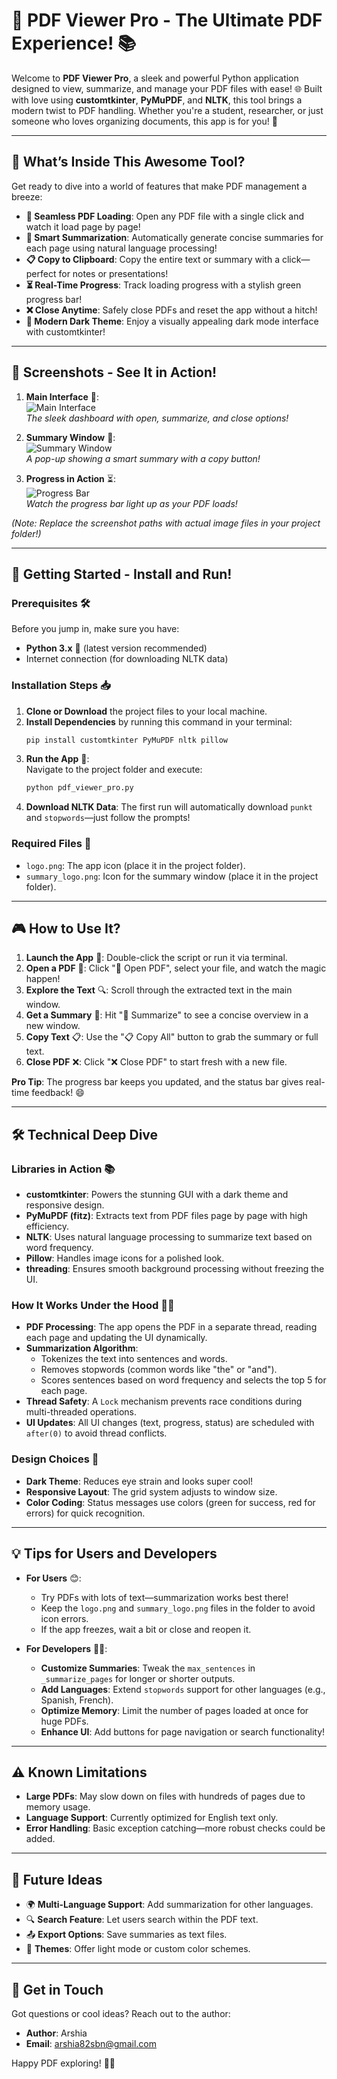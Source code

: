 # 🎉 PDF Viewer Pro - The Ultimate PDF Experience! 📚

Welcome to **PDF Viewer Pro**, a sleek and powerful Python application designed to view, summarize, and manage your PDF files with ease! 🌐 Built with love using **customtkinter**, **PyMuPDF**, and **NLTK**, this tool brings a modern twist to PDF handling. Whether you're a student, researcher, or just someone who loves organizing documents, this app is for you! 🚀

---

## 🌟 What’s Inside This Awesome Tool?

Get ready to dive into a world of features that make PDF management a breeze:  

- **📄 Seamless PDF Loading**: Open any PDF file with a single click and watch it load page by page!  
- **🧠 Smart Summarization**: Automatically generate concise summaries for each page using natural language processing!  
- **📋 Copy to Clipboard**: Copy the entire text or summary with a click—perfect for notes or presentations!  
- **⏳ Real-Time Progress**: Track loading progress with a stylish green progress bar!  
- **❌ Close Anytime**: Safely close PDFs and reset the app without a hitch!  
- **🎨 Modern Dark Theme**: Enjoy a visually appealing dark mode interface with customtkinter!  

---

## 📸 Screenshots - See It in Action!

1. **Main Interface** 🎨:  
   ![Main Interface](screenshots/menu.png)  
   *The sleek dashboard with open, summarize, and close options!*  

2. **Summary Window** 🧠:  
   ![Summary Window](screenshots/summary.png)  
   *A pop-up showing a smart summary with a copy button!*  

3. **Progress in Action** ⏳:  
   ![Progress Bar](screenshots/demo.gif)  
   *Watch the progress bar light up as your PDF loads!*  

*(Note: Replace the screenshot paths with actual image files in your project folder!)*  

---

## 🚀 Getting Started - Install and Run!

### Prerequisites 🛠️
Before you jump in, make sure you have:  
- **Python 3.x** 🐍 (latest version recommended)  
- Internet connection (for downloading NLTK data)  

### Installation Steps 📥
1. **Clone or Download** the project files to your local machine.  
2. **Install Dependencies** by running this command in your terminal:  
   ```bash
   pip install customtkinter PyMuPDF nltk pillow
   ```
3. **Run the App** 🎉:  
   Navigate to the project folder and execute:  
   ```bash
   python pdf_viewer_pro.py
   ```
4. **Download NLTK Data**: The first run will automatically download `punkt` and `stopwords`—just follow the prompts!  

### Required Files 📂
- `logo.png`: The app icon (place it in the project folder).  
- `summary_logo.png`: Icon for the summary window (place it in the project folder).  

---

## 🎮 How to Use It?

1. **Launch the App** 🚀: Double-click the script or run it via terminal.  
2. **Open a PDF** 📄: Click "📄 Open PDF", select your file, and watch the magic happen!  
3. **Explore the Text** 🔍: Scroll through the extracted text in the main window.  
4. **Get a Summary** 🧠: Hit "🧠 Summarize" to see a concise overview in a new window.  
5. **Copy Text** 📋: Use the "📋 Copy All" button to grab the summary or full text.  
6. **Close PDF** ❌: Click "❌ Close PDF" to start fresh with a new file.  

**Pro Tip**: The progress bar keeps you updated, and the status bar gives real-time feedback! 😄  

---

## 🛠️ Technical Deep Dive

### Libraries in Action 📚
- **customtkinter**: Powers the stunning GUI with a dark theme and responsive design.  
- **PyMuPDF (fitz)**: Extracts text from PDF files page by page with high efficiency.  
- **NLTK**: Uses natural language processing to summarize text based on word frequency.  
- **Pillow**: Handles image icons for a polished look.  
- **threading**: Ensures smooth background processing without freezing the UI.  

### How It Works Under the Hood 🧑‍💻
- **PDF Processing**: The app opens the PDF in a separate thread, reading each page and updating the UI dynamically.  
- **Summarization Algorithm**:  
  - Tokenizes the text into sentences and words.  
  - Removes stopwords (common words like "the" or "and").  
  - Scores sentences based on word frequency and selects the top 5 for each page.  
- **Thread Safety**: A `Lock` mechanism prevents race conditions during multi-threaded operations.  
- **UI Updates**: All UI changes (text, progress, status) are scheduled with `after(0)` to avoid thread conflicts.  

### Design Choices 🎨
- **Dark Theme**: Reduces eye strain and looks super cool!  
- **Responsive Layout**: The grid system adjusts to window size.  
- **Color Coding**: Status messages use colors (green for success, red for errors) for quick recognition.  

---

## 💡 Tips for Users and Developers

- **For Users** 😊:  
  - Try PDFs with lots of text—summarization works best there!  
  - Keep the `logo.png` and `summary_logo.png` files in the folder to avoid icon errors.  
  - If the app freezes, wait a bit or close and reopen it.  

- **For Developers** 👨‍💻:  
  - **Customize Summaries**: Tweak the `max_sentences` in `_summarize_pages` for longer or shorter outputs.  
  - **Add Languages**: Extend `stopwords` support for other languages (e.g., Spanish, French).  
  - **Optimize Memory**: Limit the number of pages loaded at once for huge PDFs.  
  - **Enhance UI**: Add buttons for page navigation or search functionality!  

---

## ⚠️ Known Limitations
- **Large PDFs**: May slow down on files with hundreds of pages due to memory usage.  
- **Language Support**: Currently optimized for English text only.  
- **Error Handling**: Basic exception catching—more robust checks could be added.  

---

## 🎁 Future Ideas
- 🌍 **Multi-Language Support**: Add summarization for other languages.  
- 🔍 **Search Feature**: Let users search within the PDF text.  
- 📤 **Export Options**: Save summaries as text files.  
- 🎨 **Themes**: Offer light mode or custom color schemes.  

---

## 📧 Get in Touch
Got questions or cool ideas? Reach out to the author:  
- **Author**: Arshia  
- **Email**: [arshia82sbn@gmail.com](mailto:arshia82sbn@gmail.com)  

Happy PDF exploring! 📖✨